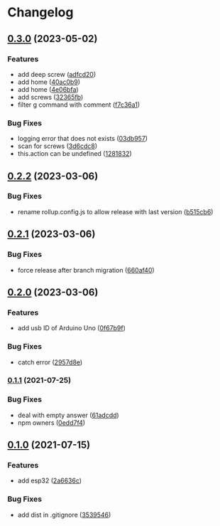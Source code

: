 # Changelog

## [0.3.0](https://github.com/Hackuarium/legoino-navigator-serial/compare/v0.2.2...v0.3.0) (2023-05-02)


### Features

* add deep screw ([adfcd20](https://github.com/Hackuarium/legoino-navigator-serial/commit/adfcd20465481a7c28d2c32e6d9a15d492dc0a90))
* add home ([40ac0b9](https://github.com/Hackuarium/legoino-navigator-serial/commit/40ac0b9d08990f31da8545e644da522179f0461e))
* add home ([4e06bfa](https://github.com/Hackuarium/legoino-navigator-serial/commit/4e06bfa1bd5ce6eb0b812426f66d082b877c7b2f))
* add screws ([32365fb](https://github.com/Hackuarium/legoino-navigator-serial/commit/32365fb9c4818452c65ebe4a89792aab40ca7d39))
* filter g command with comment ([f7c36a1](https://github.com/Hackuarium/legoino-navigator-serial/commit/f7c36a1b753365b31b51897aacdb7d2b89cdc413))


### Bug Fixes

* logging error that does not exists ([03db957](https://github.com/Hackuarium/legoino-navigator-serial/commit/03db95780c4c41f278f9b57913d64144a6c51f03))
* scan for screws ([3d6cdc8](https://github.com/Hackuarium/legoino-navigator-serial/commit/3d6cdc88d68849e2434c3b35b491d94df3cc9d9f))
* this.action can be undefined ([1281832](https://github.com/Hackuarium/legoino-navigator-serial/commit/1281832ca798bcb54be03015bc65867f6bfeab36))

## [0.2.2](https://github.com/Hackuarium/legoino-navigator-serial/compare/v0.2.1...v0.2.2) (2023-03-06)


### Bug Fixes

* rename rollup.config.js to allow release with last version ([b515cb6](https://github.com/Hackuarium/legoino-navigator-serial/commit/b515cb69da9e94136fd3db374ea5a52d25ea7aec))

## [0.2.1](https://github.com/Hackuarium/legoino-navigator-serial/compare/v0.2.0...v0.2.1) (2023-03-06)


### Bug Fixes

* force release after branch migration ([660af40](https://github.com/Hackuarium/legoino-navigator-serial/commit/660af40cdc5a4766f21d9192a36e8253b4a6f3a0))

## [0.2.0](https://github.com/Hackuarium/legoino-navigator-serial/compare/v0.1.1...v0.2.0) (2023-03-06)


### Features

* add usb ID of Arduino Uno ([0f67b9f](https://github.com/Hackuarium/legoino-navigator-serial/commit/0f67b9f763833dc7c97805303cc6bdbef3d197d9))


### Bug Fixes

* catch error ([2957d8e](https://github.com/Hackuarium/legoino-navigator-serial/commit/2957d8e3553916c954cdf62f42cec0a66c199d0b))

### [0.1.1](https://www.github.com/Hackuarium/legoino-navigator-serial/compare/v0.1.0...v0.1.1) (2021-07-25)


### Bug Fixes

* deal with empty answer ([61adcdd](https://www.github.com/Hackuarium/legoino-navigator-serial/commit/61adcddc82b3aff86df8525b4d5a04ceb114b69f))
* npm owners ([0edd7f4](https://www.github.com/Hackuarium/legoino-navigator-serial/commit/0edd7f448d4c9e5c1afb81fc0c8981f561eb283d))

## [0.1.0](https://www.github.com/Hackuarium/legoino-navigator-serial/compare/v0.0.1...v0.1.0) (2021-07-15)


### Features

* add esp32 ([2a6636c](https://www.github.com/Hackuarium/legoino-navigator-serial/commit/2a6636caef65876e10b226ab72e941b3992aae8c))


### Bug Fixes

* add dist in .gitignore ([3539546](https://www.github.com/Hackuarium/legoino-navigator-serial/commit/3539546353c91e2e3719ef9a5516b782fcf00e37))
